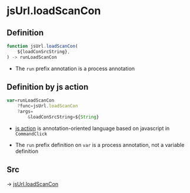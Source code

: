 # jsUrl.loadScanCon

## Definition

```js.js
function jsUrl.loadScanCon(
	${loadConSrcString},
) -> runLoadScanCon
```

- The `run` prefix annotation is a process annotation
## Definition by js action

```js.js
var=runLoadScanCon
	?func=jsUrl.loadScanCon
	?args=
		&loadConSrcString=${String}
```

- [js action](#) is annotation-oriented language based on javascript in `CommandClick`

- The `run` prefix definition on `var` is a process annotation, not a variable definition

## Src

-> [jsUrl.loadScanCon](https://github.com/puutaro/CommandClick/blob/master/app/src/main/java/com/puutaro/commandclick/fragment_lib/terminal_fragment/js_interface/JsUrl.kt#L98)


